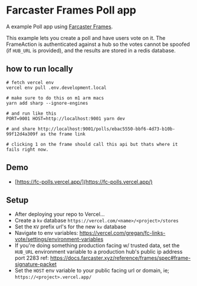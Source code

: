 # Farcaster Frames Poll app

A example Poll app using [Farcaster Frames](https://warpcast.notion.site/Farcaster-Frames-4bd47fe97dc74a42a48d3a234636d8c5). 

This example lets you create a poll and have users vote on it. The FrameAction is authenticated against a hub 
so the votes cannot be spoofed (if `HUB_URL` is provided), and the results are stored in a redis database. 

## how to run locally
```
# fetch vercel env
vercel env pull .env.development.local

# make sure to do this on m1 arm macs
yarn add sharp --ignore-engines

# and run like this
PORT=9001 HOST=http://localhost:9001 yarn dev

# and share http://localhost:9001/polls/ebac5550-bbf6-4d73-b10b-99f12d4a309f as the frame link

# clicking 1 on the frame should call this api but thats where it fails right now.

```


## Demo

- [https://fc-polls.vercel.app/](https://fc-polls.vercel.app/)


## Setup
- After deploying your repo to Vercel...
- Create a `kv` database `https://vercel.com/<name>/<project>/stores`
- Set the `KV` prefix url's for the new `kv` database
- Navigate to env variables: https://vercel.com/gregan/fc-links-vote/settings/environment-variables
- If you're doing something production facing w/ trusted data, set the `HUB_URL` environment variable to a production hub's public ip address port 2283 ref: https://docs.farcaster.xyz/reference/frames/spec#frame-signature-packet
- Set the `HOST` env variable to your public facing url or domain, ie; `https://<project>.vercel.app/`
